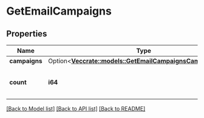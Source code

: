 # GetEmailCampaigns

## Properties

Name | Type | Description | Notes
------------ | ------------- | ------------- | -------------
**campaigns** | Option<[**Vec<crate::models::GetEmailCampaignsCampaignsInner>**](getEmailCampaigns_campaigns_inner.md)> |  | [optional]
**count** | **i64** | Number of Email campaigns retrieved | 

[[Back to Model list]](../README.md#documentation-for-models) [[Back to API list]](../README.md#documentation-for-api-endpoints) [[Back to README]](../README.md)


